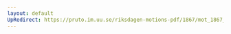 ```yaml
---
layout: default
UpRedirect: https://pruto.im.uu.se/riksdagen-motions-pdf/1867/mot_1867__ak__166/mot_1867__ak__166-001.pdf
---
```

